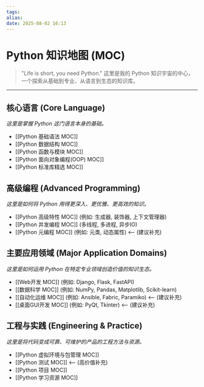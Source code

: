 ```yaml
---
tags: 
alias: 
date: 2025-08-02 16:13
---
```

# Python 知识地图 (MOC)

> "Life is short, you need Python."
> 这里是我的 Python 知识宇宙的中心，一个探索从基础到专业、从语言到生态的知识库。

---

## 核心语言 (Core Language)
*这里是掌握 Python 这门语言本身的基础。*
- [[Python 基础语法 MOC]]
- [[Python 数据结构 MOC]]
- [[Python 函数与模块 MOC]]
- [[Python 面向对象编程(OOP) MOC]]
- [[Python 标准库精选 MOC]]

## 高级编程 (Advanced Programming)
*这里是如何将 Python 用得更深入、更优雅、更高效的知识。*
- [[Python 高级特性 MOC]] (例如: 生成器, 装饰器, 上下文管理器)
- [[Python 并发编程 MOC]] (多线程, 多进程, 异步IO)
- [[Python 元编程 MOC]] (例如: 元类, 动态属性) <-- (建议补充)

## 主要应用领域 (Major Application Domains)
*这里是如何运用 Python 在特定专业领域创造价值的知识生态。*
- [[Web开发 MOC]] (例如: Django, Flask, FastAPI)
- [[数据科学 MOC]] (例如: NumPy, Pandas, Matplotlib, Scikit-learn)
- [[自动化运维 MOC]] (例如: Ansible, Fabric, Paramiko) <-- (建议补充)
- [[桌面GUI开发 MOC]] (例如: PyQt, Tkinter) <-- (建议补充)

## 工程与实践 (Engineering & Practice)
*这里是将代码变成可靠、可维护的产品的工程方法与资源。*
- [[Python 虚拟环境与包管理 MOC]]
- [[Python 测试 MOC]] <-- (高价值补充)
- [[Python 项目 MOC]]
- [[Python 学习资源 MOC]]
